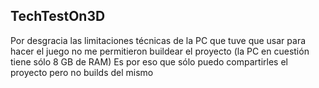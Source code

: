 ## TechTestOn3D

Por desgracia las limitaciones técnicas de la PC que tuve que usar para hacer el juego no me permitieron buildear el proyecto (la PC en cuestión tiene sólo 8 GB de RAM)
Es por eso que sólo puedo compartirles el proyecto pero no builds del mismo
